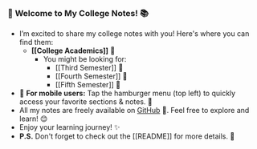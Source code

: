 ### 🎉 **Welcome to My College Notes!** 📚
- I’m excited to share my college notes with you! Here's where you can find them:
	- **[[College Academics]]** 🏫
		- You might be looking for:
			- [[Third Semester]] 📖
			- [[Fourth Semester]] 📓
			- [[Fifth Semester]] 📝
- 📱 **For mobile users:**
  Tap the hamburger menu (top left) to quickly access your favorite sections & notes. 🍔
- All my notes are freely available on [GitHub](https://github.com/rootCircle/acads) 🚀. Feel free to explore and learn! 😊
- Enjoy your learning journey! ✨
- **P.S.** Don't forget to check out the [[README]] for more details. 📄